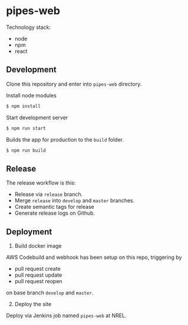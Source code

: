 # pipes-web

Technology stack:

- node
- npm
- react

## Development

Clone this repository and enter into `pipes-web` directory.

Install node modules

```bash
$ npm install
```

Start development server

```bash
$ npm run start
```

Builds the app for production to the `build` folder.

```bash
$ npm run build
```

## Release

The release workflow is this:

- Release via `release` branch.
- Merge `release` into `develop` and `master` branches.
- Create semantic tags for release
- Generate release logs on Github.


## Deployment

1. Build docker image

AWS Codebuild and webhook has been setup on this repo, triggering by

- pull request create
- pull request update
- pull request reopen

on base branch `develop` and `master`.

2. Deploy the site

Deploy via Jenkins job named `pipes-web` at NREL.
